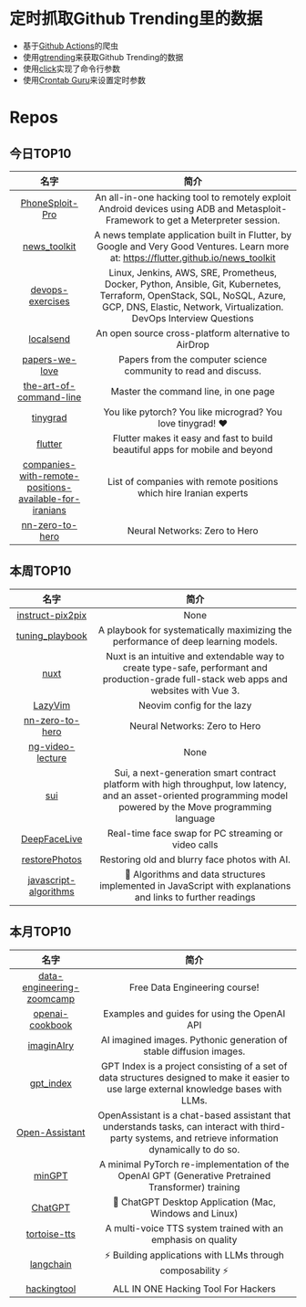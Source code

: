 # 定时抓取Github Trending里的数据
* 基于[Github Actions](https://docs.github.com/en/actions)的爬虫
* 使用[gtrending](https://github.com/hedythedev/gtrending)来获取Github Trending的数据
* 使用[click](https://github.com/pallets/click)实现了命令行参数
* 使用[Crontab Guru](https://crontab.guru/)来设置定时参数

# Repos
## 今日TOP10 
<!-- START OF DAILY_TOP10_REPOS -->
| 名字 | 简介 |
| :----: | :----: |
| [PhoneSploit-Pro](https://github.com/AzeemIdrisi/PhoneSploit-Pro) | An all-in-one hacking tool to remotely exploit Android devices using ADB and Metasploit-Framework to get a Meterpreter session. |
| [news_toolkit](https://github.com/flutter/news_toolkit) | A news template application built in Flutter, by Google and Very Good Ventures. Learn more at: https://flutter.github.io/news_toolkit |
| [devops-exercises](https://github.com/bregman-arie/devops-exercises) | Linux, Jenkins, AWS, SRE, Prometheus, Docker, Python, Ansible, Git, Kubernetes, Terraform, OpenStack, SQL, NoSQL, Azure, GCP, DNS, Elastic, Network, Virtualization. DevOps Interview Questions |
| [localsend](https://github.com/localsend/localsend) | An open source cross-platform alternative to AirDrop |
| [papers-we-love](https://github.com/papers-we-love/papers-we-love) | Papers from the computer science community to read and discuss. |
| [the-art-of-command-line](https://github.com/jlevy/the-art-of-command-line) | Master the command line, in one page |
| [tinygrad](https://github.com/geohot/tinygrad) | You like pytorch? You like micrograd? You love tinygrad! ❤️ |
| [flutter](https://github.com/flutter/flutter) | Flutter makes it easy and fast to build beautiful apps for mobile and beyond |
| [companies-with-remote-positions-available-for-iranians](https://github.com/komeilmehranfar/companies-with-remote-positions-available-for-iranians) | List of companies with remote positions which hire Iranian experts |
| [nn-zero-to-hero](https://github.com/karpathy/nn-zero-to-hero) | Neural Networks: Zero to Hero |
<!-- END OF DAILY_TOP10_REPOS -->

## 本周TOP10
<!-- START OF WEEKLY_TOP10_REPOS -->
| 名字 | 简介 |
| :----: | :----: |
| [instruct-pix2pix](https://github.com/timothybrooks/instruct-pix2pix) | None |
| [tuning_playbook](https://github.com/google-research/tuning_playbook) | A playbook for systematically maximizing the performance of deep learning models. |
| [nuxt](https://github.com/nuxt/nuxt) | Nuxt is an intuitive and extendable way to create type-safe, performant and production-grade full-stack web apps and websites with Vue 3. |
| [LazyVim](https://github.com/LazyVim/LazyVim) | Neovim config for the lazy |
| [nn-zero-to-hero](https://github.com/karpathy/nn-zero-to-hero) | Neural Networks: Zero to Hero |
| [ng-video-lecture](https://github.com/karpathy/ng-video-lecture) | None |
| [sui](https://github.com/MystenLabs/sui) | Sui, a next-generation smart contract platform with high throughput, low latency, and an asset-oriented programming model powered by the Move programming language |
| [DeepFaceLive](https://github.com/iperov/DeepFaceLive) | Real-time face swap for PC streaming or video calls |
| [restorePhotos](https://github.com/Nutlope/restorePhotos) | Restoring old and blurry face photos with AI. |
| [javascript-algorithms](https://github.com/trekhleb/javascript-algorithms) | 📝 Algorithms and data structures implemented in JavaScript with explanations and links to further readings |
<!-- END OF WEEKLY_TOP10_REPOS -->

## 本月TOP10
<!-- START OF MONTHLY_TOP10_REPOS -->
| 名字 | 简介 |
| :----: | :----: |
| [data-engineering-zoomcamp](https://github.com/DataTalksClub/data-engineering-zoomcamp) | Free Data Engineering course! |
| [openai-cookbook](https://github.com/openai/openai-cookbook) | Examples and guides for using the OpenAI API |
| [imaginAIry](https://github.com/brycedrennan/imaginAIry) | AI imagined images. Pythonic generation of stable diffusion images. |
| [gpt_index](https://github.com/jerryjliu/gpt_index) | GPT Index is a project consisting of a set of data structures designed to make it easier to use large external knowledge bases with LLMs. |
| [Open-Assistant](https://github.com/LAION-AI/Open-Assistant) | OpenAssistant is a chat-based assistant that understands tasks, can interact with third-party systems, and retrieve information dynamically to do so. |
| [minGPT](https://github.com/karpathy/minGPT) | A minimal PyTorch re-implementation of the OpenAI GPT (Generative Pretrained Transformer) training |
| [ChatGPT](https://github.com/lencx/ChatGPT) | 🔮 ChatGPT Desktop Application (Mac, Windows and Linux) |
| [tortoise-tts](https://github.com/neonbjb/tortoise-tts) | A multi-voice TTS system trained with an emphasis on quality |
| [langchain](https://github.com/hwchase17/langchain) | ⚡ Building applications with LLMs through composability ⚡ |
| [hackingtool](https://github.com/Z4nzu/hackingtool) | ALL IN ONE Hacking Tool For Hackers |
<!-- END OF MONTHLY_TOP10_REPOS -->
